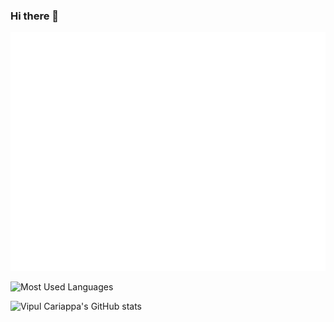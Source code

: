 ### Hi there 👋

<!--
**Vipul-Cariappa/Vipul-Cariappa** is a ✨ _special_ ✨ repository because its `README.md` (this file) appears on your GitHub profile.

Here are some ideas to get you started:

- 🔭 I’m currently working on ...
- 🌱 I’m currently learning ...
- 👯 I’m looking to collaborate on ...
- 🤔 I’m looking for help with ...
- 💬 Ask me about ...
- 📫 How to reach me: ...
- 😄 Pronouns: ...
- ⚡ Fun fact: ...
-->

![Info](https://raw.githubusercontent.com/Vipul-Cariappa/Vipul-Cariappa/main/me.svg)

![Most Used Languages](https://github-readme-stats.vercel.app/api/top-langs/?username=Vipul-Cariappa&langs_count=6&theme=tokyonight&layout=compact&hide=html,makefile,qml,cmake)

![Vipul Cariappa's GitHub stats](https://github-readme-stats.vercel.app/api?username=Vipul-Cariappa&count_private=true&&show_icons=true)
